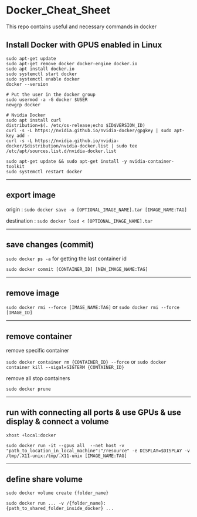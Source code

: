 # Docker_Cheat_Sheet
This repo contains useful and necessary commands in docker

<h2>Install Docker with GPUS enabled in Linux</h2>

```
sudo apt-get update
sudo apt-get remove docker docker-engine docker.io
sudo apt install docker.io
sudo systemctl start docker
sudo systemctl enable docker
docker --version

# Put the user in the docker group
sudo usermod -a -G docker $USER
newgrp docker

# Nvidia Docker
sudo apt install curl
distribution=$(. /etc/os-release;echo $ID$VERSION_ID)
curl -s -L https://nvidia.github.io/nvidia-docker/gpgkey | sudo apt-key add -
curl -s -L https://nvidia.github.io/nvidia-docker/$distribution/nvidia-docker.list | sudo tee /etc/apt/sources.list.d/nvidia-docker.list

sudo apt-get update && sudo apt-get install -y nvidia-container-toolkit
sudo systemctl restart docker
```

<hr>

<h2>export image</h2>

origin : `sudo docker save -o [OPTIONAL_IMAGE_NAME].tar [IMAGE_NAME:TAG]`

destination : `sudo docker load < [OPTIONAL_IMAGE_NAME].tar`
<hr>
<h2>save changes (commit)</h2>

`sudo docker ps -a` for getting the last container id

`sudo docker commit [CONTAINER_ID] [NEW_IMAGE_NAME:TAG]`
<hr>
<h2>remove image</h2>

`sudo docker rmi --force [IMAGE_NAME:TAG]` or `sudo docker rmi --force [IMAGE_ID]`
<hr>
<h2>remove container</h2>
remove specific container 

`sudo docker container rm {CONTAINER_ID} --force` or `sudo docker container kill --sigal=SIGTERM {CONTAINER_ID}`

remove all stop containers

`sudo docker prune`

<hr>
<h2>run with connecting all ports & use GPUs & use display & connect a volume</h2>

`xhost +local:docker`

`sudo docker run -it --gpus all  --net host -v "path_to_location_in_local_machine":"/resource" -e DISPLAY=$DISPLAY -v /tmp/.X11-unix:/tmp/.X11-unix [IMAGE_NAME:TAG]`
<hr>
<h2>define share volume</h2>

`sudo docker volume create {folder_name}`

`sudo docker run ... -v /{folder_name}:{path_to_shared_folder_inside_docker} ...`




